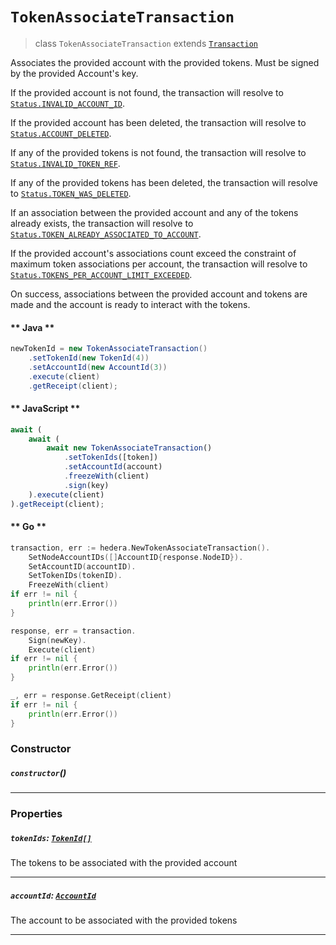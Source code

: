 # `TokenAssociateTransaction`

> class `TokenAssociateTransaction` extends [`Transaction`](reference/core/Transaction.md)

Associates the provided account with the provided tokens. Must be signed by the provided Account's key.

If the provided account is not found, the transaction will resolve to
[`Status.INVALID_ACCOUNT_ID`](reference/Status.md#INVALID_ACCOUNT_ID).

If the provided account has been deleted, the transaction will resolve to
[`Status.ACCOUNT_DELETED`](reference/Status.md#ACCOUNT_DELETED).

If any of the provided tokens is not found, the transaction will resolve to
[`Status.INVALID_TOKEN_REF`](reference/Status.md#INVALID_TOKEN_REF).

If any of the provided tokens has been deleted, the transaction will resolve to
[`Status.TOKEN_WAS_DELETED`](reference/Status.md#TOKEN_WAS_DELETED).

If an association between the provided account and any of the tokens already exists, the transaction will resolve to
[`Status.TOKEN_ALREADY_ASSOCIATED_TO_ACCOUNT`](reference/Status.md#TOKEN_ALREADY_ASSOCIATED_TO_ACCOUNT).

If the provided account's associations count exceed the constraint of maximum token associations per account, the
transaction will resolve to
[`Status.TOKENS_PER_ACCOUNT_LIMIT_EXCEEDED`](reference/Status.md#TOKENS_PER_ACCOUNT_LIMIT_EXCEEDED).

On success, associations between the provided account and tokens are made and the account is ready to interact with
the tokens.

<!-- tabs:start -->

#### ** Java **

```java
newTokenId = new TokenAssociateTransaction()
    .setTokenId(new TokenId(4))
    .setAccountId(new AccountId(3))
    .execute(client)
    .getReceipt(client);
```

#### ** JavaScript **

```js
await (
    await (
        await new TokenAssociateTransaction()
            .setTokenIds([token])
            .setAccountId(account)
            .freezeWith(client)
            .sign(key)
    ).execute(client)
).getReceipt(client);
```

#### ** Go **

```go
transaction, err := hedera.NewTokenAssociateTransaction().
    SetNodeAccountIDs([]AccountID{response.NodeID}).
    SetAccountID(accountID).
    SetTokenIDs(tokenID).
    FreezeWith(client)
if err != nil {
    println(err.Error())
}

response, err = transaction.
    Sign(newKey).
    Execute(client)
if err != nil {
    println(err.Error())
}

_, err = response.GetReceipt(client)
if err != nil {
    println(err.Error())
}
```

<!-- tabs:end -->

### Constructor

##### `constructor`()

---

### Properties

##### `tokenIds`: [`TokenId[]`](reference/token/TokenId.md)

The tokens to be associated with the provided account

---

##### `accountId`: [`AccountId`](reference/cryptocurrency/AccountId.md)

The account to be associated with the provided tokens

---
